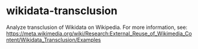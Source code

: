 # wikidata-transclusion
Analyze transclusion of Wikidata on Wikipedia.
For more information, see: <https://meta.wikimedia.org/wiki/Research:External_Reuse_of_Wikimedia_Content/Wikidata_Transclusion/Examples>
